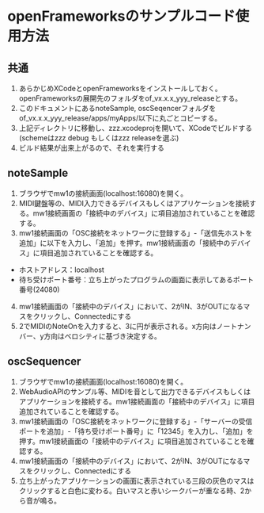 # openFrameworksのサンプルコード使用方法

## 共通
1. あらかじめXCodeとopenFrameworksをインストールしておく。
   openFrameworksの展開先のフォルダをof_vx.x.x_yyy_releaseとする。
2. このドキュメントにあるnoteSample, oscSeqencerフォルダをof_vx.x.x_yyy_release/apps/myApps/以下に丸ごとコピーする。
3. 上記ディレクトリに移動し、zzz.xcodeprojを開いて、XCodeでビルドする(schemeはzzz debug もしくはzzz releaseを選ぶ)
4. ビルド結果が出来上がるので、それを実行する

## noteSample
1. ブラウザでmw1の接続画面(localhost:16080)を開く。
2. MIDI鍵盤等の、MIDI入力できるデバイスもしくはアプリケーションを接続する。mw1接続画面の「接続中のデバイス」に項目追加されていることを確認する。
3. mw1接続画面の「OSC接続をネットワークに登録する」-「送信先ホストを追加」に以下を入力し、「追加」を押す。mw1接続画面の「接続中のデバイス」に項目追加されていることを確認する。
 - ホストアドレス：localhost
 - 待ち受けポート番号：立ち上がったプログラムの画面に表示してあるポート番号(24080)
4. mw1接続画面の「接続中のデバイス」において、2がIN、3がOUTになるマスをクリックし、Connectedにする
5. 2でMIDIのNoteOnを入力すると、3に円が表示される。x方向はノートナンバー、y方向はベロシティに基づき決定する。

## oscSequencer
1. ブラウザでmw1の接続画面(localhost:16080)を開く。
2. WebAudioAPIのサンプル等、MIDIを音として出力できるデバイスもしくはアプリケーションを接続する。mw1接続画面の「接続中のデバイス」に項目追加されていることを確認する。
3. mw1接続画面の「OSC接続をネットワークに登録する」-「サーバーの受信ポートを追加」-「待ち受けポート番号」に「12345」を入力し、「追加」を押す。mw1接続画面の「接続中のデバイス」に項目追加されていることを確認する。
4. mw1接続画面の「接続中のデバイス」において、2がIN、3がOUTになるマスをクリックし、Connectedにする
5. 立ち上がったアプリケーションの画面に表示されている三段の灰色のマスはクリックすると白色に変わる。白いマスと赤いシークバーが重なる時、2から音が鳴る。
